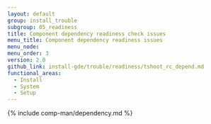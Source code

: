 ```yaml
---
layout: default
group: install_trouble
subgroup: 05_readiness
title: Component dependency readiness check issues
menu_title: Component dependency readiness issues
menu_node:
menu_order: 3
version: 2.0
github_link: install-gde/trouble/readiness/tshoot_rc_depend.md
functional_areas:
  - Install
  - System
  - Setup
---
```


{% include comp-man/dependency.md %}
